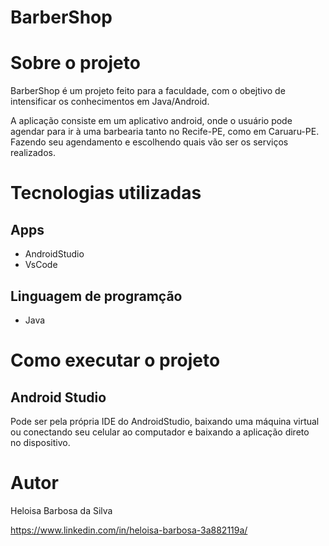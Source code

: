 # BarberShop

# Sobre o projeto

BarberShop é um projeto feito para a faculdade, com o obejtivo de intensificar os conhecimentos em Java/Android.

A aplicação consiste em um aplicativo android, onde o usuário pode agendar para ir à uma barbearia tanto no Recife-PE, como em Caruaru-PE.
Fazendo seu agendamento e escolhendo quais vão ser os serviços realizados.

# Tecnologias utilizadas
## Apps
- AndroidStudio
- VsCode

## Linguagem de programção
- Java

# Como executar o projeto

## Android Studio
Pode ser pela própria IDE do AndroidStudio, baixando uma máquina virtual ou conectando seu celular ao computador e baixando a aplicação direto<br> no dispositivo.


# Autor

Heloisa Barbosa da Silva

https://www.linkedin.com/in/heloisa-barbosa-3a882119a/
